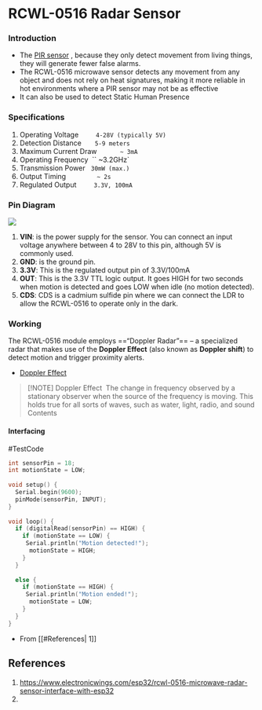 # RCWL-0516 Radar Sensor
### Introduction
- The [PIR sensor](https://lastminuteengineers.com/pir-sensor-arduino-tutorial/) , because they only detect movement from living things, they will generate fewer false alarms.
- The RCWL-0516 microwave sensor detects any movement from any object and does not rely on heat signatures, making it more reliable in hot environments where a PIR sensor may not be as effective
- It can also be used to detect Static Human Presence

### Specifications
1. Operating Voltage         `4-28V (typically 5V)`
2. Detection Distance       `5-9 meters`
3. Maximum Current Draw            `~ 3mA`
4. Operating Frequency  `` ~3.2GHz`
5. Transmission Power   `30mW (max.)`
6. Output Timing                `~ 2s`
7. Regulated Output         `3.3V, 100mA`



### Pin Diagram
![](https://www.electronicwings.com/storage/PlatformSection/TopicContent/497/description/RCWL-0516%20Pin%20Diagram.jpg)

1. **VIN**: is the power supply for the sensor. You can connect an input voltage anywhere between 4 to 28V to this pin, although 5V is commonly used.
2. **GND**: is the ground pin.
3. **3.3V**: This is the regulated output pin of 3.3V/100mA
4. **OUT**: This is the 3.3V TTL logic output. It goes HIGH for two seconds when motion is detected and goes LOW when idle (no motion detected).
5. **CDS**: CDS is a cadmium sulfide pin where we can connect the LDR to allow the RCWL-0516 to operate only in the dark.

### Working

The RCWL-0516 module employs ==“Doppler Radar”== – a specialized radar that makes use of the **Doppler Effect** (also known as **Doppler shift**) to detect motion and trigger proximity alerts.
- [Doppler Effect](Physics.md#Doppler%20Effect)

> [!NOTE] Doppler Effect
>  The change in frequency observed by a stationary observer when the source of the frequency is moving. This holds true for all sorts of waves, such as water, light, radio, and sound
> Contents

#### Interfacing
#TestCode 

```cpp
int sensorPin = 18;
int motionState = LOW;
 
void setup() {
  Serial.begin(9600);
  pinMode(sensorPin, INPUT);
}
 
void loop() {
  if (digitalRead(sensorPin) == HIGH) {
    if (motionState == LOW) {
     Serial.println("Motion detected!");
      motionState = HIGH;
    }
  }
 
  else {   
    if (motionState == HIGH) {
     Serial.println("Motion ended!");
      motionState = LOW;
    }
  }
}
```
- From [[#References| 1]]

## References
1. https://www.electronicwings.com/esp32/rcwl-0516-microwave-radar-sensor-interface-with-esp32
2. 